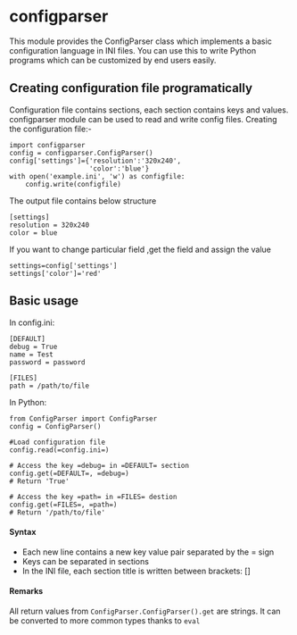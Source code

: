 # configparser


This module provides the ConfigParser class which implements a basic configuration language in INI files. You can use this to write Python programs which can be customized by end users easily.



## Creating configuration file programatically


Configuration file contains sections, each section contains keys and values. configparser module can be used to read and write config files.
Creating the configuration file:-

```
import configparser
config = configparser.ConfigParser()
config['settings']={'resolution':'320x240',
                    'color':'blue'}
with open('example.ini', 'w') as configfile:
    config.write(configfile)

```

The output file contains below structure

```
[settings]
resolution = 320x240
color = blue

```

If you want to change particular field ,get the field and assign the value

```
settings=config['settings']
settings['color']='red'

```



## Basic usage


In config.ini:

```
[DEFAULT]
debug = True
name = Test
password = password

[FILES]
path = /path/to/file

```

In Python:

```
from ConfigParser import ConfigParser
config = ConfigParser()

#Load configuration file
config.read(=config.ini=)

# Access the key =debug= in =DEFAULT= section
config.get(=DEFAULT=, =debug=)
# Return 'True'

# Access the key =path= in =FILES= destion
config.get(=FILES=, =path=)
# Return '/path/to/file'

```



#### Syntax


- Each new line contains a new key value pair separated by the = sign
- Keys can be separated in sections
- In the INI file, each section title is written between brackets: []



#### Remarks


All return values from `ConfigParser.ConfigParser().get` are strings. It can be converted to more common types thanks to `eval`

